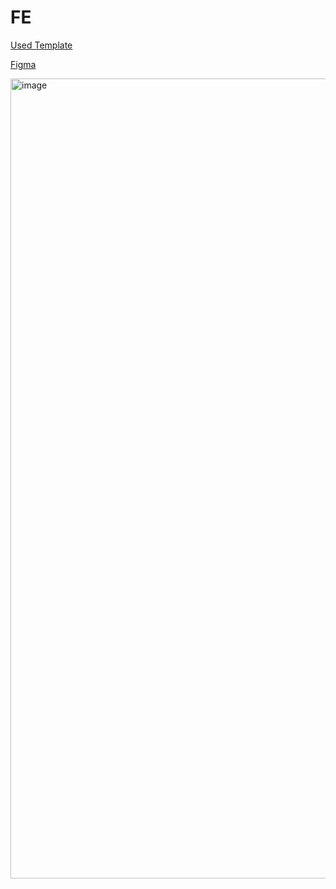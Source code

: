 # FE

[Used Template](https://w3layouts.com/template/one-movies-entertainment-category-bootstrap-responsive-web-template/)

[Figma](https://www.figma.com/file/rpMLepVcAmtfArTp1z6xgJ/Untitled?type=design&node-id=0%3A1&mode=design&t=liIRlM1UxxfoYDM1-1)

<img width="1280" alt="image" src="https://github.com/SystemArchitectureTeamProject-Team11/FE/assets/112792949/51e3077b-49d0-4ba7-a133-0fdea672d419">

